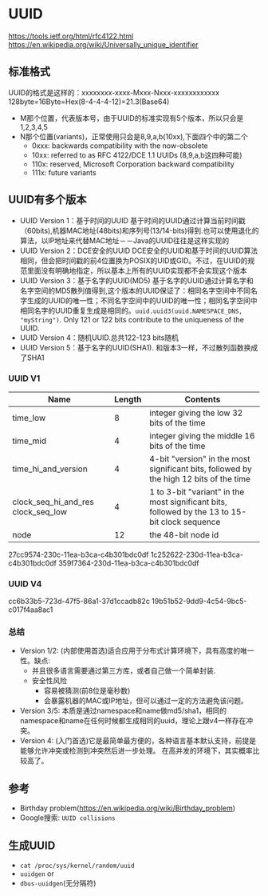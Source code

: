 # UUID
https://tools.ietf.org/html/rfc4122.html
https://en.wikipedia.org/wiki/Universally_unique_identifier
## 标准格式
UUID的格式是这样的：xxxxxxxx-xxxx-Mxxx-Nxxx-xxxxxxxxxxxx  
128byte=16Byte=Hex(8-4-4-4-12)=21.3(Base64)
- M那个位置，代表版本号，由于UUID的标准实现有5个版本，所以只会是1,2,3,4,5
- N那个位置(variants)，正常使用只会是8,9,a,b(10xx),下面四个中的第二个
  - 0xxx:  backwards compatibility with the now-obsolete
  - 10xx: referred to as RFC 4122/DCE 1.1 UUIDs (8,9,a,b这四种可能)
  - 110x: reserved, Microsoft Corporation backward compatibility
  - 111x: future variants
## UUID有多个版本
- UUID Version 1：基于时间的UUID
  基于时间的UUID通过计算当前时间戳（60bits),机器MAC地址(48bits)和序列号(13/14-bits)得到.也可以使用退化的算法，以IP地址来代替MAC地址－－Java的UUID往往是这样实现的
- UUID Version 2：DCE安全的UUID
  DCE安全的UUID和基于时间的UUID算法相同，但会把时间戳的前4位置换为POSIX的UID或GID。不过，在UUID的规范里面没有明确地指定，所以基本上所有的UUID实现都不会实现这个版本
- UUID Version 3：基于名字的UUID(MD5)
  基于名字的UUID通过计算名字和名字空间的MD5散列值得到,这个版本的UUID保证了：相同名字空间中不同名字生成的UUID的唯一性；不同名字空间中的UUID的唯一性；相同名字空间中相同名字的UUID重复生成是相同的。`uuid.uuid3(uuid.NAMESPACE_DNS, "myString")`. Only 121 or 122 bits contribute to the uniqueness of the UUID.
- UUID Version 4：随机UUID.总共122-123 bits随机
- UUID Version 5：基于名字的UUID(SHA1). 和版本3一样，不过散列函数换成了SHA1
### UUID V1
Name|Length|Contents
-|-|-
time_low|8|integer giving the low 32 bits of the time
time_mid|4|integer giving the middle 16 bits of the time
time_hi_and_version|4|4-bit "version" in the most significant bits, followed by the high 12 bits of the time
clock_seq_hi_and_res clock_seq_low|4|1 to 3-bit "variant" in the most significant bits, followed by the 13 to 15-bit clock sequence
node|12|the 48-bit node id

27cc9574-230c-11ea-b3ca-c4b301bdc0df
1c252622-230d-11ea-b3ca-c4b301bdc0df
359f7364-230d-11ea-b3ca-c4b301bdc0df
### UUID V4
cc6b33b5-723d-47f5-86a1-37d1ccadb82c
19b51b52-9dd9-4c54-9bc5-c017f4aa8ac1
### 总结
- Version 1/2: (内部使用首选)适合应用于分布式计算环境下，具有高度的唯一性。缺点:
    - 并且很多语言需要通过第三方库，或者自己做一个简单封装.
    - 安全性风险
      - 容易被猜测(前8位是毫秒数)
      - 会暴露机器的MAC或IP地址，但可以通过一定的方法避免该问题。
- Version 3/5: 本质是通过namespace和name做md5/sha1，相同的namespace和name在任何时候都生成相同的uuid，理论上跟v4一样存在冲突。
- Version 4: (入门首选)它是最简单最方便的，各种语言基本默认支持，前提是能够允许冲突或检测到冲突然后进一步处理。 在高并发的环境下，其实概率比较高了。
## 参考
- Birthday problem(https://en.wikipedia.org/wiki/Birthday_problem)
- Google搜索: `UUID collisions`
## 生成UUID
- `cat /proc/sys/kernel/random/uuid`
- `uuidgen` or 
- `dbus-uuidgen`(无分隔符)